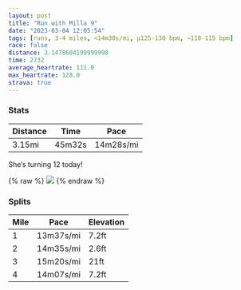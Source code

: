 ```yaml
---
layout: post
title: "Run with Milla 9"
date: "2023-03-04 12:05:54"
tags: [runs, 3-4 miles, <14m30s/mi, μ125-130 bpm, →110-115 bpm]
race: false
distance: 3.1478604199999998
time: 2732
average_heartrate: 111.0
max_heartrate: 128.0
strava: true
---
```


### Stats

| Distance | Time | Pace |
|----------|------|------|
|3.15mi|45m32s|14m28s/mi|

She’s turning 12 today!

{% raw %}
<img src='https://maps.googleapis.com/maps/api/staticmap?maptype=roadmap&path=enc:glwwFpcubMP@LDj@ZZLHFVDJFTTxA`AhA~@j@Vp@`@pD`Cd@Nf@XR`@VX`@NpB`@b@Nd@Hd@Lb@RfAJZL~@d@|Bp@NL?B{AdFQf@GVBHHBVMNSTo@X_AT}@Lu@LgAE[EEo@BeAJ[A}Ag@{@[a@IgGgB[SQSMYQOg@Ou@]sCqBg@WSGcBqAmC_B_BiAa@Qo@c@u@o@WMi@e@s@a@_@MSDGDCNa@tAQZ]pAQ^Ux@CBYfAQf@Gf@@?FGDOJc@Pa@Nm@@QLMF_@\_APo@AGTaACEC@YxAGLOz@QZUp@KJKRMv@K\C\NOFa@Vm@j@gBRc@@QRq@JODi@JQCEIEUlAKTI^APuAhDK^Ih@@@FANk@JS@QJWPq@f@{@r@wC\_AF_@HKfC|ATR^Tn@l@p@\nClB~Ax@`F|CRZXLh@`@NFFD?E?Bh@N\P@AMIcAW]OcEuCcAo@qBiAWSWOQOm@_@]Y?ULOJ_@VeAj@cBD_@d@uAP}@BA?Kf@eBBQVeALAEETg@Jc@\eARaAJUF??s@AIII?ES?GFEKSOe@g@CIAU{@i@[YKW?YIK@FCHUEJXDw@Q_@EYF[BC&key=AIzaSyC1MId7bFpkLXNAaYhBSTb8jLyiSqzbDtM&size=800x800&markers=color:yellow|label:S|40.75732,-74.00521&markers=color:green|label:F|40.756519999999995,-73.99893000000006'>
{% endraw %}

### Splits

| Mile | Pace | Elevation |
|------|------|-----------|
|1|13m37s/mi|7.2ft|
|2|14m35s/mi|2.6ft|
|3|15m20s/mi|21ft|
|4|14m07s/mi|7.2ft|
